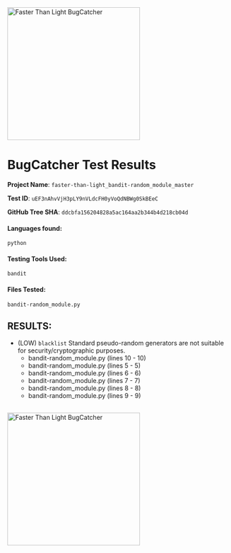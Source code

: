 <img src="https://staging.tiger.sohotokenlabs.com/img/ftl-bugcatcher.png" alt="Faster Than Light BugCatcher" title="Faster Than Light BugCatcher" width="300" />

# BugCatcher Test Results


**Project Name**: `faster-than-light_bandit-random_module_master`

**Test ID**: `uEF3nAhvVjH3pLY9nVLdcFH0yVoQdNBWg0SkBEeC`

**GitHub Tree SHA**: `ddcbfa156204828a5ac164aa2b344b4d218cb04d`

#### Languages found: 
`python`

#### Testing Tools Used: 
`bandit`

#### Files Tested: 
```
bandit-random_module.py
```

## RESULTS:
- (LOW) `blacklist` Standard pseudo-random generators are not suitable for security/cryptographic purposes. 
	- bandit-random_module.py (lines 10 - 10) 
	- bandit-random_module.py (lines 5 - 5) 
	- bandit-random_module.py (lines 6 - 6) 
	- bandit-random_module.py (lines 7 - 7) 
	- bandit-random_module.py (lines 8 - 8) 
	- bandit-random_module.py (lines 9 - 9) 
##

<img src="https://staging.tiger.sohotokenlabs.com/img/bugcatcher-approved.png" alt="Faster Than Light BugCatcher" title="Faster Than Light BugCatcher" width="300" />
